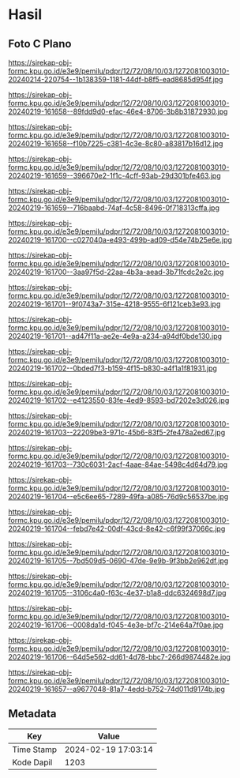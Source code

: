 # Hasil

## Foto C Plano

https://sirekap-obj-formc.kpu.go.id/e3e9/pemilu/pdpr/12/72/08/10/03/1272081003010-20240214-220754--1b138359-1181-44df-b8f5-ead8685d954f.jpg

https://sirekap-obj-formc.kpu.go.id/e3e9/pemilu/pdpr/12/72/08/10/03/1272081003010-20240219-161658--89fdd9d0-efac-46e4-8706-3b8b31872930.jpg

https://sirekap-obj-formc.kpu.go.id/e3e9/pemilu/pdpr/12/72/08/10/03/1272081003010-20240219-161658--f10b7225-c381-4c3e-8c80-a83817b16d12.jpg

https://sirekap-obj-formc.kpu.go.id/e3e9/pemilu/pdpr/12/72/08/10/03/1272081003010-20240219-161659--396670e2-1f1c-4cff-93ab-29d301bfe463.jpg

https://sirekap-obj-formc.kpu.go.id/e3e9/pemilu/pdpr/12/72/08/10/03/1272081003010-20240219-161659--716baabd-74af-4c58-8496-0f718313cffa.jpg

https://sirekap-obj-formc.kpu.go.id/e3e9/pemilu/pdpr/12/72/08/10/03/1272081003010-20240219-161700--c027040a-e493-499b-ad09-d54e74b25e6e.jpg

https://sirekap-obj-formc.kpu.go.id/e3e9/pemilu/pdpr/12/72/08/10/03/1272081003010-20240219-161700--3aa97f5d-22aa-4b3a-aead-3b71fcdc2e2c.jpg

https://sirekap-obj-formc.kpu.go.id/e3e9/pemilu/pdpr/12/72/08/10/03/1272081003010-20240219-161701--9f0743a7-315e-4218-9555-6f121ceb3e93.jpg

https://sirekap-obj-formc.kpu.go.id/e3e9/pemilu/pdpr/12/72/08/10/03/1272081003010-20240219-161701--ad47f11a-ae2e-4e9a-a234-a94df0bde130.jpg

https://sirekap-obj-formc.kpu.go.id/e3e9/pemilu/pdpr/12/72/08/10/03/1272081003010-20240219-161702--0bded7f3-b159-4f15-b830-a4f1a1f81931.jpg

https://sirekap-obj-formc.kpu.go.id/e3e9/pemilu/pdpr/12/72/08/10/03/1272081003010-20240219-161702--e4123550-83fe-4ed9-8593-bd7202e3d026.jpg

https://sirekap-obj-formc.kpu.go.id/e3e9/pemilu/pdpr/12/72/08/10/03/1272081003010-20240219-161703--22209be3-971c-45b6-83f5-2fe478a2ed67.jpg

https://sirekap-obj-formc.kpu.go.id/e3e9/pemilu/pdpr/12/72/08/10/03/1272081003010-20240219-161703--730c6031-2acf-4aae-84ae-5498c4d64d79.jpg

https://sirekap-obj-formc.kpu.go.id/e3e9/pemilu/pdpr/12/72/08/10/03/1272081003010-20240219-161704--e5c6ee65-7289-49fa-a085-76d9c56537be.jpg

https://sirekap-obj-formc.kpu.go.id/e3e9/pemilu/pdpr/12/72/08/10/03/1272081003010-20240219-161704--febd7e42-00df-43cd-8e42-c6f99f37066c.jpg

https://sirekap-obj-formc.kpu.go.id/e3e9/pemilu/pdpr/12/72/08/10/03/1272081003010-20240219-161705--7bd509d5-0690-47de-9e9b-9f3bb2e962df.jpg

https://sirekap-obj-formc.kpu.go.id/e3e9/pemilu/pdpr/12/72/08/10/03/1272081003010-20240219-161705--3106c4a0-f63c-4e37-b1a8-ddc6324698d7.jpg

https://sirekap-obj-formc.kpu.go.id/e3e9/pemilu/pdpr/12/72/08/10/03/1272081003010-20240219-161706--0008da1d-f045-4e3e-bf7c-214e64a7f0ae.jpg

https://sirekap-obj-formc.kpu.go.id/e3e9/pemilu/pdpr/12/72/08/10/03/1272081003010-20240219-161706--64d5e562-dd61-4d78-bbc7-266d9874482e.jpg

https://sirekap-obj-formc.kpu.go.id/e3e9/pemilu/pdpr/12/72/08/10/03/1272081003010-20240219-161657--a9677048-81a7-4edd-b752-74d011d9174b.jpg


## Metadata

| Key        | Value               |
| ---------- | ------------------- |
| Time Stamp | 2024-02-19 17:03:14 |
| Kode Dapil | 1203                |



